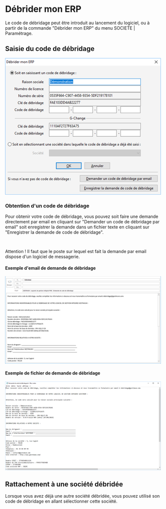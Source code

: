 # Débrider mon ERP



Le code de débridage peut être introduit au lancement du logiciel, ou à partir de la commande "Débrider mon ERP" du menu SOCIETE | Paramétrage.


## Saisie du code de débridage


![](../assets/images/Debridage/FenetreDebridage.png)


### Obtention d'un code de débridage


Pour obtenir votre code de débridage, vous pouvez soit faire une demande directement par email en cliquant sur "Demander un code de débridage par email" soit enregistrer la demande dans un fichier texte en cliquant sur "Enregistrer la demande de code de débridage".


 


Attention ! Il faut que le poste sur lequel est fait la demande par email dispose d'un logiciel de messagerie.


#### Exemple d'email de demande de débridage


![](../assets/images/Debridage/EmailDebridage.png)


#### Exemple de fichier de demande de débridage


![](../assets/images/Debridage/FichierDebridage.png)


## Rattachement à une société débridée


Lorsque vous avez déjà une autre société débridée, vous pouvez utilisé son code de débridage en allant sélectionner cette société.


